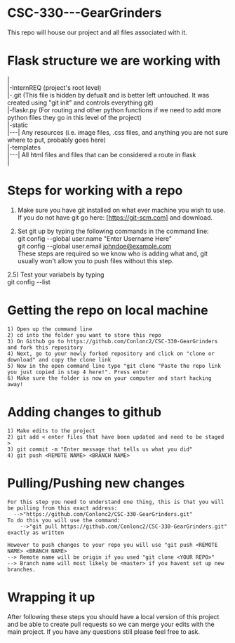 # CSC-330---GearGrinders
This repo will house our project and all files associated with it.

# Flask structure we are working with

  |  
  |-InternREQ (project's root level)  
  |-.git (This file is hidden by defualt and is better left untouched. It was created using "git init" and controls everything git)  
  |-flaskr.py (For routing and other python functions if we need to add more python files they go in this level of the project)  
  |-static  
  |---| Any resources (i.e. image files, .css files, and anything you are not sure where to put, probably goes here)   
  |-templates  
  |---| All html files and files that can be considered a route in flask  
  |  
  
# Steps for working with a repo  
    
  1) Make sure you have git installed on what ever machine you wish to use. If you do not have git go here: [https://git-scm.com] and download.  
  
  2) Set git up by typing the following commands in the command line:   
            git config --global user.name "Enter Username Here"  
            git config --global user.email johndoe@example.com  
     These steps are required so we know who is adding what and, git usually won't allow you to push files without this step.  
       
  2.5) Test your variabels by typing  
            git config --list  
    
# Getting the repo on local machine  
    1) Open up the command line  
    2) cd into the folder you want to store this repo
    3) On Github go to https://github.com/Conlonc2/CSC-330-GearGrinders and fork this repository  
    4) Next, go to your newly forked repository and click on "clone or download" and copy the clone link  
    5) Now in the open command line type "git clone "Paste the repo link you just copied in step 4 here!". Press enter  
    6) Make sure the folder is now on your computer and start hacking away!  
    
 # Adding changes to github  
    1) Make edits to the project  
    2) git add < enter files that have been updated and need to be staged >  
    3) git commit -m "Enter message that tells us what you did"  
    4) git push <REMOTE NAME> <BRANCH NAME>   
  
  # Pulling/Pushing new changes  
    For this step you need to understand one thing, this is that you will be pulling from this exact address:  
      -->"https://github.com/Conlonc2/CSC-330-GearGrinders.git"  
    To do this you will use the command: 
        -->"git pull https://github.com/Conlonc2/CSC-330-GearGrinders.git" exactly as written  
      
    However to push changes to your repo you will use "git push <REMOTE NAME> <BRANCH NAME>  
    --> Remote name will be origin if you used "git clone <YOUR REPO>"  
    --> Branch name will most likely be <master> if you havent set up new branches.  
      
# Wrapping it up  
  After following these steps you should have a local version of this project and be able to create pull requests so we can merge your   edits with the main project. If you have any questions still please feel free to ask.  
